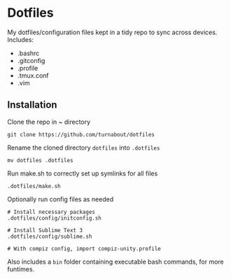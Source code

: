 # Dotfiles

My dotfiles/configuration files kept in a tidy repo to sync across devices. Includes:

* .bashrc
* .gitconfig
* .profile
* .tmux.conf
* .vim



## Installation

Clone the repo in ~ directory 

```
git clone https://github.com/turnabout/dotfiles
```


Rename the cloned directory `dotfiles` into `.dotfiles`

```
mv dotfiles .dotfiles
```


Run make.sh to correctly set up symlinks for all files

```
.dotfiles/make.sh
```


Optionally run config files as needed

```
# Install necessary packages
.dotfiles/config/initconfig.sh

# Install Sublime Text 3
.dotfiles/config/sublime.sh

# With compiz config, import compiz-unity.profile
```


Also includes a `bin` folder containing executable bash commands, for more funtimes.
